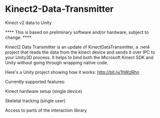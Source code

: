 Kinect2-Data-Transmitter
========================

Kinect v2 data to Unity

**** This is based on preliminary software and/or hardware, subject to change. ****

Kinect2 Data Transmitter is an update of KinectDataTransmitter, a .net4 project that reads the data from the kinect device and sends it over IPC to your Unity3D process. It helps to bind both the Microsoft Kinect SDK and Unity without going through wrapping native code.

Here's a Unity project showing how it works: http://bit.ly/1hWzRhn

Currently supported features:

Kinect hardware setup (single device)

Skeletal tracking (single user)

Access to parts of the interaction library

